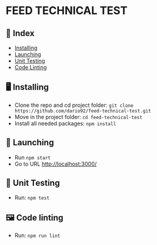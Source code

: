 FEED TECHNICAL TEST
=========

## 📕 Index
 * [Installing](#installing)
 * [Launching](#launching)
 * [Unit Testing](#unit-tests)
 * [Code Linting](#eslint)

## 🖥 <a name="installing">  Installing</a>
* Clone the repo and cd project folder: ```git clone https://github.com/dario92/feed-technical-test.git```
* Move in the project folder: ```cd feed-technical-test```
* Install all needed packages: ```npm install```


## 🚀 <a name="launching">Launching</a>
* Run ```npm start```
* Go to URL [http://localhost:3000/](http://localhost:3000/collections/1)


## 💪 <a name="unit-testing">Unit Testing</a>
* Run: ```npm test```


## 🖼 <a name="eslint">Code linting</a>
* Run: ```npm run lint```
